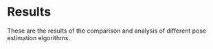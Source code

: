 # Results
These are the results of the comparison and analysis of different pose estimation elgorithms.
